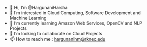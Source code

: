 - 👋 Hi, I’m @HargunaniHarsha
- 👀 I’m interested in Cloud Computing, Software Development and Machine Learning
- 🌱 I’m currently learning Amazon Web Services, OpenCV and NLP Projects
- 💞️ I’m looking to collaborate on Cloud Projects
- 📫 How to reach me : hargunanihm@rknec.edu 

<!---
HargunaniHarsha/HargunaniHarsha is a ✨ special ✨ repository because its `README.md` (this file) appears on your GitHub profile.
You can click the Preview link to take a look at your changes.
--->

